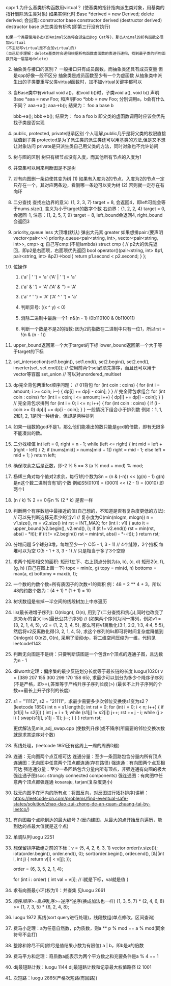 cpp:
1.为什么基类析构函数用virtual？ (使基类的指针指向派生类对象，用基类的指针删除派生类对象)
    如果实例化时:Base *derived = new Derived;
		delete derived;
    会出现:
	constructor base
	constructor derived
	(destructor derived)
	destructor base
    派生类没有析构(即第三行没有执行)

    如果一个类要使用多态(即Animal父类将会派生出Dog Cat等)，那么Animal的析构函数必须加virtual
    (不主动写virtual是不会加virtual的)
    (自己初步理解：delete基类时会递归根据析构函数虚函数的表进行递归，找到最子类的析构函数开始一层层地delete)

2. 抽象类与接口的区别？
    一般接口只有成员函数，而抽象类还具有成员变量
    但是cpp好像一般不区分
    抽象类是成员函数至少有一个为虚函数
    从抽象类中派生出的子类要重写父类virtual函数时，加不加virtual关键字都可以

3. 当Base类中有virtual void a()，和void b()时，子类void a(), void b()
    声明Base *aaa = new Foo; 和声明Foo *bbb = new Foo;
    分别调用a，b会有什么不同？
    aaa->a();
    aaa->b();
    结果为：
    foo a
    base b

    bbb->a();
    bbb->b();
    结果为：
    foo a
    foo b
    即父类的虚函数调用时应该会优先找子类是否实现

4. public, protected, private继承区别
    个人理解,public几乎是将父类的权限直接赋值到子类
    protected是为了派生类的派生类还可以用基类的方法,但是又不想让对象访问
    private是只派生类自己用父类的方法，同时对象也不允许访问

5. 树与图的区别
    树只有根节点没有入度，而其他所有节点的入度为1
6. 并查集可以用来判断图是不是树
7. 对有向图删一条边使其变为树
    (1) 如果有入度为2的节点，入度为2的节点一定只存在一个，其对应两条边，看删哪一条边可以变为树
    (2) 否则就一定存在有向环

8. 二分查找
    查找左边界的意义: {1, 2, 3, 7} target = 8, 会返回4，即left可能会等于nums.size(), 含义为小于target的数字个数
    右边界：{1, 2, 2, 4} target = 0, 会返回-1, 
    注意：{1, 2, 5, 7, 9} target = 8, left_bound会返回4, right_bound会返回3

9. priority_queue
    less<int> 大顶堆(默认) 弹出大元素
    greater<int> 
    如果想排pair:(要声明vector<pair<>>)
    priority_queue<pair<string, int>, vector<pair<string, int>>, cmp> q;
    自己写cmp:(不能lambda)
    struct cmp {
	// p2大的优先返回，即p2是右面项，右面项优先返回
	bool operator()(pair<string, int> &p1, pair<string, int> &p2)->bool{
	    return p1.second < p2.second;
	}
    };

10. 位操作
    1.	('a' | ' ') = 'a'
	('A' | ' ') = 'a'
    2.	('a' & '_') = 'A'
	('A' & '_') = 'A'
    3.	('a' ^ ' ') = 'A'
	('A' ^ ' ') = 'a'

    4. 判断异号: ((x ^ y) < 0)
    5. 消除二进制中最后一个1: n&(n - 1) (0b110100 & 0b110011)
    6. 判断一个数是不是2的指数: 因为2的指数在二进制中只有一位1，所以rst = !(n & (n - 1))
	
11. upper_bound返回第一个大于target的下标
    lower_bound返回第一个大于等于target的下标

12. set_intersection(set1.begin(), set1.end(), set2.begin(), set2.end(), inserter(set, set.end()));	// 使用前两个set必须先排序，而且还可以用于vector等容器
    set_union	    // 可以对unordered_multiset

13. dp完全背包两重for顺序问题：
// 01背包
for (int coin : coins) {
    for (int i = amount; i >= coin; i--) {
	dp[i] += dp[i - coin];
    }
}
// 完全背包求组合
for (int coin : coins)
    for (int i = coin; i <= amount; i++) {
	dp[i] += dp[i - coin];
    }
}
// 完全背包求排列
for (int i = 0; i <= n; i++) {
    for (int coin : coins) {
	if (i - coin >= 0) dp[i] += dp[i - coin];
    }
}
一般情况下组合小于排列数
例如：1, 1, 2和1, 2, 1是同一种组合，但却是两种排列

14. 如果一组数的gcd不是1，那么他们能凑出的数只能是gcd的倍数，即有无限多不能凑出的数。

15. 二分找峰值
    int left = 0, right = n - 1;
    while (left <= right) {
	int mid = left + (right - left) / 2;
	if (nums[mid] > nums[mid + 1])
	    right = mid - 1;
	else
	    left = mid + 1;
    }
    return left;

16. 确保取余之后是正数，即-2 % 5 == 3
    (a % mod + mod) % mod;

17. 杨辉三角对每个值对2求余，每行1的个数为Sn = (n & (-n)) << (g(n) - 1) g(n)是n这个数二进制含有1的个数
    例如S5(0101)  = (0001) << (2 - 1)  =  (0010) 即两个1

18. (n / k) % 2 == 0与n % (2 * k) 是否一样

19. 判断两个有序数组中最接近的值(自己想的，不知道是否有复杂度更低的方法):
    // 可以先判断选择元素少的当v1
    // 复杂度为O(min(nlogm, mlogn)) n = v1.size(), m = v2.size()
    int rst = INT_MAX;
    for (int i : v1) {
	auto it = upper_bound(v2.begin(), v2.end(), i);
	if (it != v2.end())
	    rst = min(rst, abs(i - *it));
	if (it != v2.begin())
	    rst = min(rst, abs(i - *--it));
    }
    return rst;

20. 分堆问题
    5个球分3堆，每堆至少一个
    C(5 - 1, 3 - 1) // 4个缝隙，2个挡板
    每堆可以为空
    C(5 - 1 + 3, 3 - 1) // 只是相当于多了3个空隙

21. 求两个矩形相交的面积: 矩形1左下、右上顶点分别为(a, b), (c, d) 矩形2(e, f), (g, h) (自己在图上画一下)
    topx = min(c, g) topy = min(d, h) bottomx = max(a, e) bottomy = max(b, f);

22. 一个数的约数个数=所有质因子的次数+1的乘积
    例：48 = 2 ** 4 + 3，所以48的约数个数为：(4 + 1) * (1 + 1) = 10

23. 树状数组是省掉一半空间的线段树加上中序遍历

24. lis(最长递增子序列):
    O(nlogn), O(n), 用到了(二分查找和贪心),同时也改变了原来dp的含义
    lcs(最长公共子序列)	    // (如果两个序列为同一排列，例如v1 = {3, 2, 1, 4, 5}, v2 = {1, 2, 3, 4, 5}, 那么可将v1离散化{3:1, 2:2, 1:3, 4:4, 5:5}, 然后将v2反离散化得{3, 2, 1, 4, 5}, 求这个序列的lis即可将时间复杂度降低到O(nlogn))
    O(n2), O(n), 采用了滚动dp，将二维空间压缩为一维，代码见leetcode1143

25. 判断无向图是不是树：只要判断该图是一个包含n个顶点的连通子图，且边数为n - 1

26. dilworth定理：偏序集的最少反链划分长度等于最长链的长度
    luogu(1020)
    v = {389 207 155 300 299 170 158 65}, 求最少可以划分为多少个降序子序列(不是严格，即>=),答案等于严格升序子序列长度(>)
    (最长不上升子序列的个数==最长上升子序列的长度)

27. s1 = "11112", s2 = "21111"，求最少需要多少次邻位交换使s1变为s2？(leetcode 1850)
    int n = s1.length();
    int rst = 0;
    for (int i = 0; i < n; i++) {
	if (s1[i] != s2[i]) {
	    int j = i + 1;
	    while (s1[j] != s2[i]) j++;
	    rst += j - i;
	    while (j > i) {
		swap(s1[j], s1[j - 1]);
		j--;
	    }
	}
    }
    return rst;

    更优解法见min_adj_swap.cpp 
    (使数列升序(或不降序)所需要的邻位交换次数就是求其逆序对个数)

28. 离线处理，(leetcode 1851还有这周上一周的周赛D题)

29. 连通：无向图两个点互相可达
    连通分量：至少一条回路包含分量内所有顶点
    连通图：无向图中任意两个顶点都连通(存在路径)
    强连通：有向图两个点互相可达
    强连通分量：至少一条回路包含分量内所有顶点，非强连通有向图的极大强连通子图(scc: strongly connected components)
    强连通图：有向图中任意两个顶点都强连通
    kosaraju, tarjan(复杂度更小)
    
30. 找无向图不在环内的所有点：将图反向，对反图进行拓扑排序(讲解：https://leetcode-cn.com/problems/find-eventual-safe-states/solution/zhao-dao-zui-zhong-de-an-quan-zhuang-tai-by-leetco/)

31. 有向图每个点能到达的最大编号？(反向建图，从最大的点开始反向遍历，能到达的点最大值就是这个点)

32. 单调队列luogu 2251

33. 想保留排序数组之前的下标：v = {5, 4, 2, 6, 3, 1}
    vector<int> order(v.size());
    iota(order.begin(), order.end(), 0);
    sort(order.begin(), order.end(), [&](int i, int j) {
	return v[i] < v[j];
    });

    order = {6, 3, 5, 2, 1, 4};

    for (int i : order) {
	int val = v[i];	    // i就是下标，val就是值
    }

34. 求有向图最小环(权为1)：并查集
    见luogu 2661

35. 顺序*顺序>=乱序*乱序>=逆序*逆序(换成加法也一样)
    {1, 3, 5, 7} * {2, 4, 6, 8} >= {1, 7, 3, 5} * {6, 2, 4, 8};

36. luogu 1972
    离线(sort query进行处理)，线段数组(单点修改，区间查询)

37. 费马小定理：a为任意自然数，p为质数，则a ** p % mod == a % mod(同余符号不会打)

38. 整除和除尽不同(除尽是值结果小数为有限位)
    a | b，即b是a的倍数

39. 费马平方和定理：奇质数a能表示为两个平方数之和充要条件是a % 4 == 1

40. dij最短路计数：luogu 1144
    dij最短路计数和记录最大权值路径 l2 1001

41. 次短路：luogu 2865(严格次短路(有回路))
